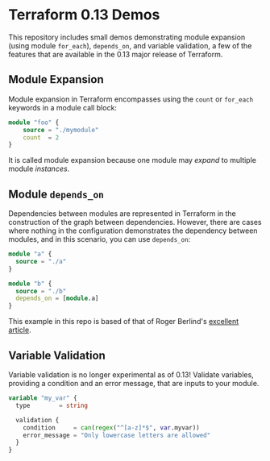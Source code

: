 # Terraform 0.13 Demos

This repository includes small demos demonstrating module expansion
(using module `for_each`), `depends_on`, and variable validation, a few of the features that
are available in the 0.13 major release of Terraform.

## Module Expansion

Module expansion in Terraform encompasses using the `count` or `for_each` 
keywords in a module call block:

```terraform
module "foo" {
    source = "./mymodule"
    count  = 2
}
```

It is called module expansion because one module may _expand_ to multiple
module _instances_.

## Module `depends_on`

Dependencies between modules are represented in Terraform in the construction
of the graph between dependencies. However, there are cases where nothing in the
configuration demonstrates the dependency between modules, and in this
scenario, you can use `depends_on`:

```terraform
module "a" {
  source = "./a"
}

module "b" {
  source = "./b"
  depends_on = [module.a]
}
```

This example in this repo is based of that of Roger Berlind's [excellent article](https://medium.com/hashicorp-engineering/creating-module-dependencies-in-terraform-0-13-4322702dac4a).

## Variable Validation

Variable validation is no longer experimental as of 0.13! Validate variables, providing
a condition and an error message, that are inputs to your module.

```terraform
variable "my_var" {
  type        = string

  validation {
    condition     = can(regex("^[a-z]*$", var.myvar))
    error_message = "Only lowercase letters are allowed"
  }
}
```
